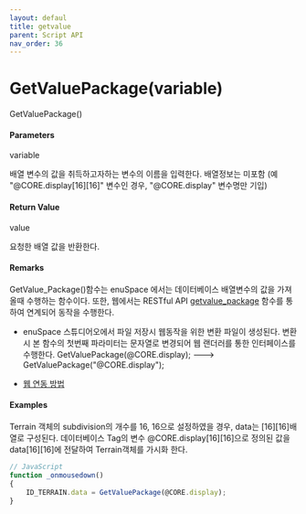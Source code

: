 ```yaml
---
layout: defaul
title: getvalue
parent: Script API
nav_order: 36
---
```

# GetValuePackage\(variable\)

GetValuePackage\(\)

#### Parameters

variable

배열 변수의 값을 취득하고자하는 변수의 이름을 입력한다. 배열정보는 미포함 \(예 "@CORE.display\[16\]\[16\]" 변수인 경우, "@CORE.display" 변수명만 기입\)

#### Return Value

value

요청한 배열 값을 반환한다.

#### Remarks

GetValue\_Package\(\)함수는 enuSpace 에서는 데이터베이스 배열변수의 값을 가져올때 수행하는 함수이다. 또한, 웹에서는 RESTful API [getvalue\_package](/tutorial/restful-getvalue-package.html) 함수를 통하여 연계되어 동작을 수행한다.

* enuSpace 스튜디어오에서 파일 저장시 웹동작을 위한 변환 파일이 생성된다. 변환시 본 함수의 첫번째 파라미터는 문자열로 변경되어 웹 랜더러를 통한 인터페이스를 수행한다. GetValuePackage\(@CORE.display\);  ---&gt; GetValuePackage\("@CORE.display"\);

* [웹 연동 방법](/tutorial/web-interface.html)

#### Examples

Terrain 객체의 subdivision의 개수를 16, 16으로 설정하였을 경우, data는 \[16\]\[16\]배열로 구성된다. 데이터베이스 Tag의 변수 @CORE.display\[16\]\[16\]으로 정의된 값을 data\[16\]\[16\]에 전달하여 Terrain객체를 가시화 한다.

```js
// JavaScript
function _onmousedown()
{    
    ID_TERRAIN.data = GetValuePackage(@CORE.display);
}
```



